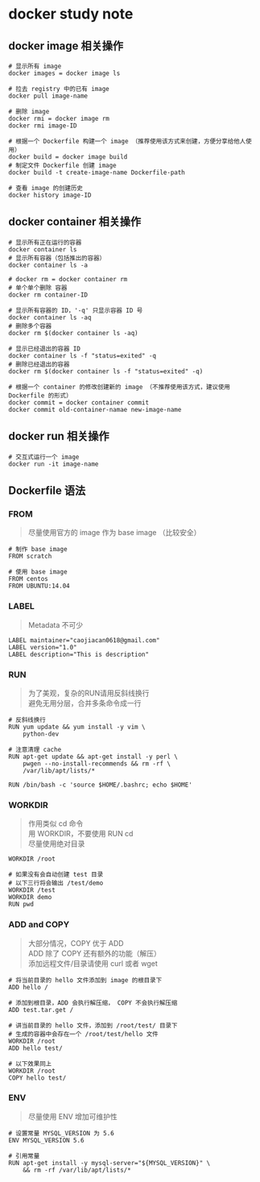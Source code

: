 # docker study note

## docker image 相关操作

```
# 显示所有 image
docker images = docker image ls

# 拉去 registry 中的已有 image
docker pull image-name

# 删除 image
docker rmi = docker image rm
docker rmi image-ID

# 根据一个 Dockerfile 构建一个 image （推荐使用该方式来创建，方便分享给他人使用） 
docker build = docker image build
# 制定文件 Dockerfile 创建 image
docker build -t create-image-name Dockerfile-path

# 查看 image 的创建历史
docker history image-ID
```

## docker container 相关操作

```
# 显示所有正在运行的容器
docker container ls
# 显示所有容器（包括推出的容器）
docker container ls -a 

# docker rm = docker container rm
# 单个单个删除 容器
docker rm container-ID

# 显示所有容器的 ID，'-q' 只显示容器 ID 号
docker container ls -aq
# 删除多个容器
docker rm $(docker container ls -aq)

# 显示已经退出的容器 ID
docker container ls -f "status=exited" -q
# 删除已经退出的容器
docker rm $(docker container ls -f "status=exited" -q)

# 根据一个 container 的修改创建新的 image （不推荐使用该方式，建议使用 Dockerfile 的形式）
docker commit = docker container commit
docker commit old-container-namae new-image-name
```

## docker run 相关操作

```
# 交互式运行一个 image
docker run -it image-name
```

## Dockerfile 语法
### FROM 
> 尽量使用官方的 image 作为 base image （比较安全）

```
# 制作 base image
FROM scratch 

# 使用 base image 
FROM centos 
FROM UBUNTU:14.04
```

### LABEL
> Metadata 不可少

```
LABEL maintainer="caojiacan0618@gmail.com"
LABEL version="1.0"
LABEL description="This is description"
```

### RUN
> 为了美观，复杂的RUN请用反斜线换行<br>
> 避免无用分层，合并多条命令成一行

```
# 反斜线换行
RUN yum update && yum install -y vim \
	python-dev

# 注意清理 cache
RUN apt-get update && apt-get install -y perl \
	pwgen --no-install-recommends && rm -rf \
	/var/lib/apt/lists/*

RUN /bin/bash -c 'source $HOME/.bashrc; echo $HOME'
```

### WORKDIR
> 作用类似 cd 命令<br>
> 用 WORKDIR，不要使用 RUN cd<br>
> 尽量使用绝对目录

```
WORKDIR /root

# 如果没有会自动创建 test 目录
# 以下三行将会输出 /test/demo
WORKDIR /test
WORKDIR demo
RUN pwd
```

### ADD and COPY
> 大部分情况，COPY 优于 ADD<br>
> ADD 除了 COPY 还有额外的功能（解压）<br>
> 添加远程文件/目录请使用 curl 或者 wget

```
# 将当前目录的 hello 文件添加到 image 的根目录下
ADD hello /

# 添加到根目录，ADD 会执行解压缩， COPY 不会执行解压缩
ADD test.tar.get /

# 讲当前目录的 hello 文件，添加到 /root/test/ 目录下
# 生成的容器中会存在一个 /root/test/hello 文件
WORKDIR /root
ADD hello test/

# 以下效果同上
WORKDIR /root
COPY hello test/
```

### ENV
> 尽量使用 ENV 增加可维护性 

```
# 设置常量 MYSQL_VERSION 为 5.6 
ENV MYSQL_VERSION 5.6 

# 引用常量
RUN apt-get install -y mysql-server="${MYSQL_VERSION}" \
	&& rm -rf /var/lib/apt/lists/*
```
